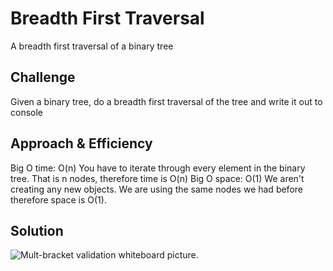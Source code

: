 # Breadth First Traversal
A breadth first traversal of a binary tree

## Challenge
Given a binary tree, do a breadth first traversal of the tree and write it out to console

## Approach & Efficiency

Big O time: O(n)
You have to iterate through every element in the binary tree. That is n nodes, therefore time is O(n)
Big O space: O(1)
We aren't creating any new objects. We are using the same nodes we had before therefore space is O(1).

## Solution
![Mult-bracket validation whiteboard picture](../../assets/breadth_first.jpg).